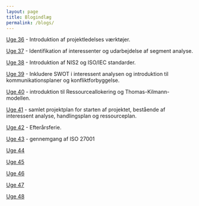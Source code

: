 ```yaml
---
layout: page
title: Blogindlæg
permalink: /blogs/
---
```

[Uge 36](/week36/) - Introduktion af projektledelses værktøjer. 

[Uge 37](/week37/) - Identifikation af interessenter og udarbejdelse af segment analyse.

[Uge 38](/week38/) - Introduktion af NIS2 og ISO/IEC standarder.

[Uge 39](/week39/) - Inkludere SWOT i interessent analysen og introduktion til kommunikationsplaner og konfliktforbyggelse.

[Uge 40](/week40/) - introduktion til Ressourceallokering og Thomas-Kilmann-modellen.

[Uge 41](/week41/) - samlet projektplan for starten af projektet, bestående af interessent analyse, handlingsplan og ressourceplan.

[Uge 42](/week42/) - Efterårsferie.

[Uge 43](/week43/) - gennemgang af ISO 27001

[Uge 44](/week44/)

[Uge 45](/week45/)

[Uge 46](/week46/)

[Uge 47](/week47/)

[Uge 48](/week48/)
